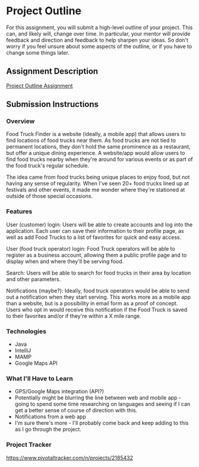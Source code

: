 # Project Outline
For this assignment, you will submit a high-level outline of your project. This can, and likely will, change over time. In particular, your mentor will provide feedback and direction and feedback to help sharpen your ideas. So don't worry if you feel unsure about some aspects of the outline, or if you have to change some things later.

## Assignment Description
[Project Outline Assignment](https://education.launchcode.org/liftoff/assignments/project-outline/)

## Submission Instructions

### Overview
Food Truck Finder is a website (ideally, a mobile app) that allows users to find locations of food trucks near them. As 
food trucks are not tied to permanent locations, they don't hold the same prominence as a restaurant, but offer a unique 
dining experience. A website/app would allow users to find food trucks nearby when they're around for various events or 
as part of the food truck's regular schedule.

The idea came from food trucks being unique places to enjoy food, but not having any sense of regularity. When I've seen 
20+ food trucks lined up at festivals and other events, it made me wonder where they're stationed at outside of those 
special occasions.

### Features
User (customer) login: Users will be able to create accounts and log into the application. Each user can save their 
information to their profile page, as well as add Food Trucks to a list of favorites for quick and easy access.

User (food truck operator) login: Food Truck operators will be able to register as a business account, allowing them a public profile 
page and to display when and where they'll be serving food.

Search: Users will be able to search for food trucks in their area by location and other parameters.

Notifications (maybe?): Ideally, food truck operators would be able to send out a notification when they start serving. This 
works more as a mobile app than a website, but is a possibility in email form as a proof of concept. Users who opt in 
would receive this notification if the Food Truck is saved to their favorites and/or if they're within a X mile range.

### Technologies
* Java
* IntelliJ
* MAMP
* Google Maps API



### What I'll Have to Learn
* GPS/Google Maps integration (API?)
* Potentially might be blurring the line between web and mobile app - going to spend some time researching on languages 
and seeing if I can get a better sense of course of direction with this.
* Notifications from a web app
* I'm sure there's more - I'll probably come back and keep adding to this as I go through the project.

### Project Tracker
https://www.pivotaltracker.com/n/projects/2185432